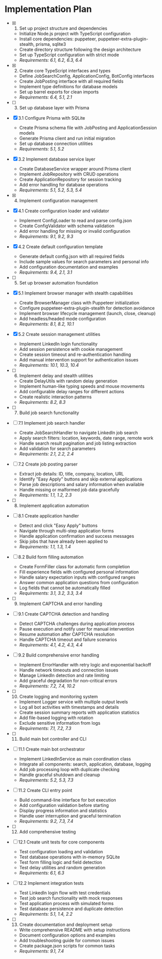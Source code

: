 # Implementation Plan

- [x] 1. Set up project structure and dependencies
  - Initialize Node.js project with TypeScript configuration
  - Install core dependencies: puppeteer, puppeteer-extra-plugin-stealth, prisma, sqlite3
  - Create directory structure following the design architecture
  - Set up TypeScript configuration with strict mode
  - _Requirements: 6.1, 6.2, 6.3, 6.4_

- [x] 2. Create core TypeScript interfaces and types
  - Define JobSearchConfig, ApplicationConfig, BotConfig interfaces
  - Create JobPosting interface with all required fields
  - Implement type definitions for database models
  - Set up barrel exports for clean imports
  - _Requirements: 6.4, 5.1, 2.1_

- [ ] 3. Set up database layer with Prisma
- [x] 3.1 Configure Prisma with SQLite
  - Create Prisma schema file with JobPosting and ApplicationSession models
  - Generate Prisma client and run initial migration
  - Set up database connection utilities
  - _Requirements: 5.1, 5.2_

- [x] 3.2 Implement database service layer
  - Create DatabaseService wrapper around Prisma client
  - Implement JobRepository with CRUD operations
  - Create ApplicationRepository for session tracking
  - Add error handling for database operations
  - _Requirements: 5.1, 5.2, 5.3, 5.4_

- [x] 4. Implement configuration management
- [x] 4.1 Create configuration loader and validator
  - Implement ConfigLoader to read and parse config.json
  - Create ConfigValidator with schema validation
  - Add error handling for missing or invalid configuration
  - _Requirements: 9.1, 9.2, 9.3_

- [x] 4.2 Create default configuration template
  - Generate default config.json with all required fields
  - Include sample values for search parameters and personal info
  - Add configuration documentation and examples
  - _Requirements: 9.4, 2.1, 3.1_

- [ ] 5. Set up browser automation foundation
- [x] 5.1 Implement browser manager with stealth capabilities
  - Create BrowserManager class with Puppeteer initialization
  - Configure puppeteer-extra-plugin-stealth for detection avoidance
  - Implement browser lifecycle management (launch, close, cleanup)
  - Add headless/headed mode configuration
  - _Requirements: 8.1, 8.2, 10.1_

- [x] 5.2 Create session management utilities
  - Implement LinkedIn login functionality
  - Add session persistence with cookie management
  - Create session timeout and re-authentication handling
  - Add manual intervention support for authentication issues
  - _Requirements: 10.1, 10.3, 10.4_

- [ ] 6. Implement delay and stealth utilities
  - Create DelayUtils with random delay generation
  - Implement human-like typing speeds and mouse movements
  - Add configurable delay ranges for different actions
  - Create realistic interaction patterns
  - _Requirements: 8.2, 8.3_

- [ ] 7. Build job search functionality
- [ ] 7.1 Implement job search handler
  - Create JobSearchHandler to navigate LinkedIn job search
  - Apply search filters: location, keywords, date range, remote work
  - Handle search result pagination and job listing extraction
  - Add validation for search parameters
  - _Requirements: 2.1, 2.2, 2.4_

- [ ] 7.2 Create job posting parser
  - Extract job details: ID, title, company, location, URL
  - Identify "Easy Apply" buttons and skip external applications
  - Parse job descriptions and salary information when available
  - Handle missing or malformed job data gracefully
  - _Requirements: 1.1, 1.2, 2.3_

- [ ] 8. Implement application automation
- [ ] 8.1 Create application handler
  - Detect and click "Easy Apply" buttons
  - Navigate through multi-step application forms
  - Handle application confirmation and success messages
  - Skip jobs that have already been applied to
  - _Requirements: 1.1, 1.3, 1.4_

- [ ] 8.2 Build form filling automation
  - Create FormFiller class for automatic form completion
  - Fill experience fields with configured personal information
  - Handle salary expectation inputs with configured ranges
  - Answer common application questions from configuration
  - Log fields that cannot be automatically filled
  - _Requirements: 3.1, 3.2, 3.3, 3.4_

- [ ] 9. Implement CAPTCHA and error handling
- [ ] 9.1 Create CAPTCHA detection and handling
  - Detect CAPTCHA challenges during application process
  - Pause execution and notify user for manual intervention
  - Resume automation after CAPTCHA resolution
  - Handle CAPTCHA timeout and failure scenarios
  - _Requirements: 4.1, 4.2, 4.3, 4.4_

- [ ] 9.2 Build comprehensive error handling
  - Implement ErrorHandler with retry logic and exponential backoff
  - Handle network timeouts and connection issues
  - Manage LinkedIn detection and rate limiting
  - Add graceful degradation for non-critical errors
  - _Requirements: 7.2, 7.4, 10.2_

- [ ] 10. Create logging and monitoring system
  - Implement Logger service with multiple output levels
  - Log all bot activities with timestamps and details
  - Create session summary reports with application statistics
  - Add file-based logging with rotation
  - Exclude sensitive information from logs
  - _Requirements: 7.1, 7.2, 7.3_

- [ ] 11. Build main bot controller and CLI
- [ ] 11.1 Create main bot orchestrator
  - Implement LinkedInService as main coordination class
  - Integrate all components: search, application, database, logging
  - Add job processing loop with duplicate checking
  - Handle graceful shutdown and cleanup
  - _Requirements: 5.2, 5.3, 7.3_

- [ ] 11.2 Create CLI entry point
  - Build command-line interface for bot execution
  - Add configuration validation before starting
  - Display progress information and statistics
  - Handle user interruption and graceful termination
  - _Requirements: 9.2, 7.3, 7.4_

- [ ] 12. Add comprehensive testing
- [ ] 12.1 Create unit tests for core components
  - Test configuration loading and validation
  - Test database operations with in-memory SQLite
  - Test form filling logic and field detection
  - Test delay utilities and random generation
  - _Requirements: 6.1, 6.3_

- [ ] 12.2 Implement integration tests
  - Test LinkedIn login flow with test credentials
  - Test job search functionality with mock responses
  - Test application process with simulated forms
  - Test database persistence and duplicate detection
  - _Requirements: 5.1, 1.4, 2.2_

- [ ] 13. Create documentation and deployment setup
  - Write comprehensive README with setup instructions
  - Document configuration options and examples
  - Add troubleshooting guide for common issues
  - Create package.json scripts for common tasks
  - _Requirements: 9.1, 7.4_
